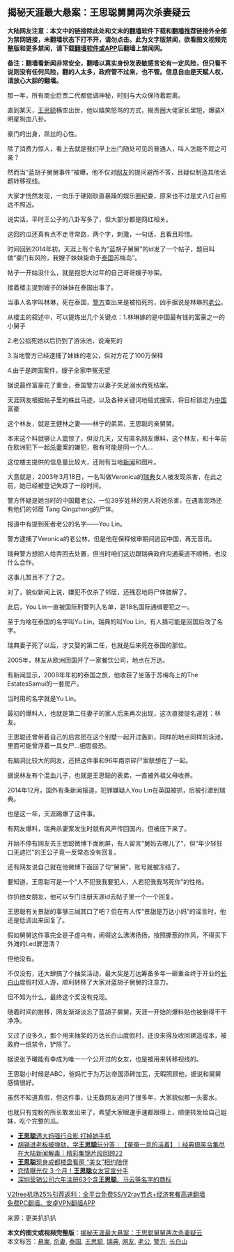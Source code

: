  <h2>揭秘天涯最大悬案：王思聪舅舅两次杀妻疑云</h2> <p class="notice"><b>大陆网友注意：本文中的链接除此处和文末的<a href="https://github.com/bannedbook/fanqiang" >翻墙</a>软件下载和<a href="https://github.com/killgcd/justmysocks/blob/master/README.md">翻墙推荐</a>链接外全部为禁网链接，未翻墙状态下打不开，请勿点击。此为文字版禁闻，欲看图文视频完整版和更多禁闻，请下载<a href="https://github.com/bannedbook/fanqiang">翻墙软件或APP</a>后翻墙上禁闻网。</p><p>备注：翻墙看新闻非常安全，翻墙以真实身份发表敏感言论有一定风险，但只看不说则没有任何风险，翻的人太多，政府管不过来，也不管。信息自由是天赋人权，请放心大胆的翻墙。</b></p>  <div class="entry"> <p>那一年，所有商业巨贾二代都低调神秘，时刻与大众保持着距离。</p> <p>直到某天，<a href="https://www.bannedbook.org/bnews/tag/%e7%8e%8b%e6%80%9d%e8%81%aa/" class="st_tag internal_tag" rel="tag" title="标签 王思聪 下的日志">王思聪</a>横空出世，他以嬉笑怒骂的方式，揭贵圈大佬家长里短，爆装X明星狗血八卦。</p> <p>豪门的出身，屌丝的心性。</p> <p>除了消费力惊人，看上去就是我们早上出门随处可见的普通人，叫人怎能不观之可亲？</p> <p>然而当“蓝胡子舅舅事件”被曝，他不仅对<a href="https://www.bannedbook.org/bnews/tag/%e7%bd%91%e5%8f%8b/" class="st_tag internal_tag" rel="tag" title="标签 网友 下的日志">网友</a>的提问避而不答，且疑似制造其他话题转移视线。</p> <p>大家才恍然发现，一向乐于硬刚耿直暴躁的娱乐圈纪委，原来也不过是丈八灯台照远不照近。</p> <p>说实话，平时王公子的八卦写多了，但大部分都是网红相关。</p> <p>这回的瓜还真有点不走寻常路，两个字，刺激，一句话，且看且珍惜。</p> <p>时间回到2014年初，天涯上有个名为“蓝胡子舅舅”的id发了一个帖子，题目叫做“豪门有风险，我嫂子妹妹毙命于<a href="https://www.bannedbook.org/bnews/tag/%e6%b3%b0%e5%9b%bd/" class="st_tag internal_tag" rel="tag" title="标签 泰国 下的日志">泰国</a>苏梅岛”。</p> <p>帖子一开始没什么，就是抱怨大过年的自己哥哥嫂子吵架。</p> <p>接着楼主提到嫂子的妹妹在泰国出事了。</p> <p>当事人名字叫林琳，死在泰国，<a href="https://www.bannedbook.org/bnews/tag/%e8%ad%a6%e6%96%b9/" class="st_tag internal_tag" rel="tag" title="标签 警方 下的日志">警方</a>查出来是被掐死的，凶手据说是林琳的<a href="https://www.bannedbook.org/bnews/tag/%e8%80%81%e5%85%ac/" class="st_tag internal_tag" rel="tag" title="标签 老公 下的日志">老公</a>。</p> <p>从楼主的叙述中，可以提炼出几个关键点：1.林琳嫁的是中国最有钱的富豪之一的小舅子</p> <p>2.老公掐死她以后扔到了游泳池，说淹死的</p>  <p>3.当地警方已经逮捕了妹妹的老公，但对方花了100万保释</p> <p>4.由于是跨国案件，嫂子全家申冤无望</p> <p>据说最终富豪花了重金，泰国警方以妻子失足溺水而死结案。</p> <p>天涯网友根据帖子里的蛛丝马迹，以及各种关键词地毯式搜索，将目标锁定为<span class='wp_keywordlink_affiliate'><a href="https://www.bannedbook.org/" title="中国" target="_blank">中国</a></span>富豪</p> <p>这个林友，就是王健林之妻——林宁的弟弟，王思聪的亲舅舅。</p> <p>本来这个料就够让人震惊了，但没几天，又有匿名网友爆料，这个林友，和十年前在欧洲犯下一起<a href="https://www.bannedbook.org/bnews/tag/%E6%9D%80%E5%A6%BB/" class="st_tag internal_tag" rel="tag" title="标签 杀妻 下的日志">杀妻</a>案的嫌犯，极有可能是同一个人…</p> <p>这位楼主提供的信息量比较大，还附有当地<span class='wp_keywordlink_affiliate'><a href="https://www.bannedbook.org/" title="新闻">新闻</a></span>和图片。</p> <p>大意就是，2003年3月18日，一名叫做Veronica的<a href="https://www.bannedbook.org/bnews/tag/%e7%91%9e%e5%85%b8/" class="st_tag internal_tag" rel="tag" title="标签 瑞典 下的日志">瑞典</a>女人被发现杀害，在此之前，她已经被登记失踪了一段时间。</p> <p>警方怀疑是她当时的中国籍老公，一位39岁姓林的男人将她杀害，在遇害现场还有他们的邻居 Tang Qingzhong的尸体。</p> <p>报道中有提到死者老公的名字——You Lin。</p> <p>警方逮捕了Veronica的老公林，但是他在保释候审期间逃回中国，再无音讯。</p> <p>瑞典警方想把人给弄回去处置，但当时咱们这边跟瑞典政府沟通渠道不顺畅，也没什么合作。</p> <p>这事儿暂且不了了之。</p> <p>对了，貌似新闻上说，嫌犯不仅杀了邻居，还残忍地将尸体肢解了。</p>  <p>此后，You Lin一直被国际刑警列入名单，是18名国际通缉要犯之一。</p> <p>至于为啥在泰国的名字叫Yu Lin，瑞典的叫You Lin，有人猜可能是回国后改了名字。</p> <p>瑞典妻子死了以后，才又娶的第二任，也就是后来死在泰国的那位。</p> <p>2005年，林友从欧洲回国开了一家餐饮公司，地点在万达。</p> <p>有新闻显示，2008年年初的泰国之旅，他收获了坐落于苏梅岛上的The EstatesSamui的一套房产。</p> <p>当时用的名字就是Yu Lin。</p> <p>最初的爆料人，也就是第二任妻子的家人后来再次出现，这次直接提名道姓：林友。</p> <p>王思聪还曾带着自己的后宫团在这个别墅一起开过轰趴，同样的地点同样的泳池，里面可能曾浮着一具女尸…细思极恐。</p> <p>有脑洞比较大的网友，还把这件事和96年南京碎尸案联想在了一起。</p> <p>据说林友有个混血儿子，也就是王思聪的表弟，一直被外祖父母收养。</p> <p>2014年12月，国外有条新闻报道，犯罪嫌疑人You Lin在英国被抓，后被引渡到瑞典。</p> <p>也是这一年，天涯踢爆了这件事。</p> <p>有网友爆料，瑞典杀妻案发生时就有风声传回国内，但被压下来了。</p> <p>开始不停有网友去王思聪微博下面刷屏，有人留言“舅妈去哪儿了”，但“年少轻狂口无遮拦”的王公子竟一反常态没有回复。</p>  <p>还有网友说自己就在他微博下面回了句“舅舅”，账号就被冻结了。</p> <p>要知道，王思聪可是一个“人不犯我我要犯人，人若犯我我骂死你”的性格。</p> <p>你扒他女朋友，他可以专门注册天涯id去帖子里一个一个回复。</p> <p>王思聪有关景甜的事够三缄其口了吧？但在有人传“景甜是万达小妈”的谣言时，他还是低调出来回复了。</p> <p>假如舅舅这件事完全是子虚乌有，闹得这么沸沸扬扬，按照撕葱的作风，不得买下外滩的Led屏澄清？</p> <p>但他没有。</p> <p>不仅没有，还大肆搞了个抽奖活动，最大奖是万达筹备多年一砸重金终于开业的<a href="https://www.bannedbook.org/bnews/tag/%E9%95%BF%E7%99%BD%E5%B1%B1/" class="st_tag internal_tag" rel="tag" title="标签 长白山 下的日志">长白山</a>度假村双人游，顺利转移了大家对蓝胡子舅舅的注意力。</p> <p>但不知为什么，最终这个奖没有兑现。</p> <p>随着时间的推移，网友渐渐淡忘了蓝胡子舅舅，天涯一开始的爆料贴也被删得干干净净。</p> <p>又过了没多久，那个用来抽奖的万达长白山度假村，还没来得及收回建造成本，被政府一纸禁令，铲除了。</p> <p>据说张予曦能有幸成为唯一一个公开过的女友，也是被用来转移视线的。</p> <p>王思聪小时候是ABC，爸妈忙于为万达帝国添砖加瓦，无暇照顾他，据说和舅舅感情很好。</p> <p>虽然不知道真假，但这件事，让无数网友追问了很多年，大家貌似都一头雾水。</p> <p>也就只有宠粉的所长敢发出来了，希望大家眼速手速都跟得上，顺便转发给自己姐妹，吃个完整的瓜。</p>  <ul class='op-related-articles' title='相关阅读'> <li><a href='https://www.bannedbook.org/bnews/yule/20201024/1419379.html' target='_blank'><b>王思聪</b>遇大妈强行合影 打掉她手机</a></li> <li><a href='https://www.bannedbook.org/bnews/bannedvideo/20200910/1393865.html' target='_blank'>胡锡进老板被弹劾，学<b>王思聪</b>玩分答｜【奄奄一息的活着】｜经典搞笑合集尽在大陆新闻解毒｜精彩集锦片段回顾22</a></li> <li><a href='https://www.bannedbook.org/bnews/yule/20200907/1392313.html' target='_blank'><b>王思聪</b>现身成都楼盘看房 “美女”相约陪伴</a></li> <li><a href='https://www.bannedbook.org/bnews/yule/20200901/1389017.html' target='_blank'>恋情曝光仅 3 个月！<b>王思聪</b>女友官宣分手</a></li> <li><a href='https://www.bannedbook.org/bnews/baitai/20200825/1385708.html' target='_blank'>深圳营销公司六年注册63个含<b>王思聪</b>、马云等名字的商标</a></li> </ul> <p class="texttj"> <a href="https://www.bannedbook.org/forum23/topic22702.html" target="_blank">V2free机场25%引荐返利：全平台免费SS/V2ray节点+经济套餐高速翻墙</a><br/> <a href="https://github.com/bannedbook/fanqiang/wiki/%E7%A6%81%E9%97%BB%E7%BD%91%E5%AE%89%E5%8D%93%E7%BF%BB%E5%A2%99%E6%96%B0%E9%97%BBAPP" target="_blank">免费PC翻墙、安卓VPN翻墙APP</a></p><p> 来源：更美扒扒扒 </p><a name='sharetosocial'></a>       <div><b>本文的图文或视频完整版</b>：<a href='https://www.bannedbook.org/bnews/topimagenews/20201201/1439730.html'>揭秘天涯最大悬案：王思聪舅舅两次杀妻疑云</a></div>  </div><!--END ENTRY--> <div class="postfooter"> <div>本文标签：<a href="https://www.bannedbook.org/bnews/tag/%E6%82%AC%E6%A1%88/" rel="tag">悬案</a>, <a href="https://www.bannedbook.org/bnews/tag/%E6%9D%80%E5%A6%BB/" rel="tag">杀妻</a>, <a href="https://www.bannedbook.org/bnews/tag/%e6%b3%b0%e5%9b%bd/" rel="tag">泰国</a>, <a href="https://www.bannedbook.org/bnews/tag/%e7%8e%8b%e6%80%9d%e8%81%aa/" rel="tag">王思聪</a>, <a href="https://www.bannedbook.org/bnews/tag/%e7%91%9e%e5%85%b8/" rel="tag">瑞典</a>, <a href="https://www.bannedbook.org/bnews/tag/%e7%bd%91%e5%8f%8b/" rel="tag">网友</a>, <a href="https://www.bannedbook.org/bnews/tag/%e8%80%81%e5%85%ac/" rel="tag">老公</a>, <a href="https://www.bannedbook.org/bnews/tag/%e8%ad%a6%e6%96%b9/" rel="tag">警方</a>, <a href="https://www.bannedbook.org/bnews/tag/%E9%95%BF%E7%99%BD%E5%B1%B1/" rel="tag">长白山</a></div>  </div><!--END POSTFOOTER--> 